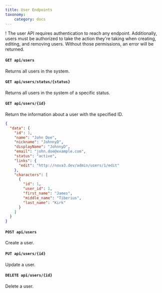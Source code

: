```yaml
---
title: User Endpoints
taxonomy:
    category: docs
---
```


! The user API requires authentication to reach any endpoint. Additionally, users must be authorized to take the action they're taking when creating, editing, and removing users. Without those permissions, an error will be returned.

#### `GET api/users`

Returns all users in the system.

#### `GET api/users/status/{status}`

Returns all users in the system of a specific status.

#### `GET api/users/{id}`

Return the information about a user with the specified ID.

```json
{
  "data": {
    "id": 1,
    "name": "John Doe",
    "nickname": "JohnnyD",
    "displayName": "JohnnyD",
    "email": "john.doe@example.com",
    "status": "active",
    "links": {
      "edit": "http://nova3.dev/admin/users/1/edit"
    },
    "characters": [
      {
        "id": 1,
        "user_id": 1,
        "first_name": "James",
        "middle_name": "Tiberius",
        "last_name": "Kirk"
      }
    ]
  }
}
```

#### `POST api/users`

Create a user.

#### `PUT api/users/{id}`

Update a user.

#### `DELETE api/users/{id}`

Delete a user.